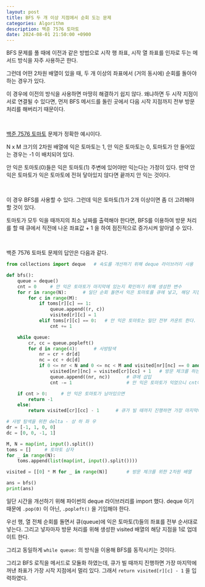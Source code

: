 ```yaml
---
layout: post
title: BFS 두 개 이상 지점에서 순회 도는 문제
categories: Algorithm
description: 백준 7576 토마토
date: 2024-08-01 21:50:00 +0900
---
```

BFS 문제를 풀 때에 이전과 같은 방법으로 시작 행 좌표, 시작 열 좌표를 인자로 두는 메서드 방식을 자주 사용하곤 한다.

그런데 어떤 2차원 배열이 있을 때, 두 개 이상의 좌표에서 (거의 동시에) 순회를 돌아야 하는 경우가 있다.

이 경우에 이전의 방식을 사용하면 마땅히 해결하기 쉽지 않다. 왜냐하면 두 시작 지점이 서로 연결될 수 있다면, 먼저 BFS 메서드를 돌린 곳에서 다음 시작 지점까지 전부 방문 처리를 해버리기 때문이다.

<br>

<a href="https://www.acmicpc.net/problem/7576">백준 7576 토마토</a> 문제가 정확한 예시이다.

N x M 크기의 2차원 배열에 익은 토마토는 1, 안 익은 토마토는 0, 토마토가 안 들어있는 경우는 -1 이 배치되어 있다.

안 익은 토마토(0)들은 익은 토마토(1) 주변에 있어야만 익는다는 가정이 있다. 만약 안 익은 토마토가 익은 토마토에 전혀 닿아있지 않다면 끝까지 안 익는 것이다.

<br>

이 경우 BFS를 사용할 수 있다. 그런데 익은 토마토(1)가 2개 이상이면 좀 더 고려해야할 것이 있다.

토마토가 모두 익을 때까지의 최소 날짜를 출력해야 한다면, BFS를 이용하여 방문 처리를 할 때 큐에서 직전에 나온 좌표값 + 1 을 하여 점진적으로 증가시켜 알아낼 수 있다.

<br>

백준 7576 토마토 문제의 답안은 다음과 같다.

```python
from collections import deque   # 속도를 개선하기 위해 deque 라이브러리 사용

def bfs():
    queue = deque()
    cnt = 0     # 안 익은 토마토가 마지막에 있는지 확인하기 위해 생성한 변수
    for r in range(N):      # 일단 순회 돌면서 익은 토마토를 큐에 넣고, 해당 지점을 방문 체크한다.
        for c in range(M):
            if toms[r][c] == 1:
                queue.append((r, c))
                visited[r][c] = 1
            elif toms[r][c] == 0:   # 안 익은 토마토는 일단 전부 카운트 한다.
                cnt += 1

    while queue:
        cr, cc = queue.popleft()
        for d in range(4):      # 사방탐색
            nr = cr + dr[d]
            nc = cc + dc[d]
            if 0 <= nr < N and 0 <= nc < M and visited[nr][nc] == 0 and toms[nr][nc] == 0:      # 경계 안 벗어나고, 방문 안 했고, 안 익은 토마토의 경우
                visited[nr][nc] = visited[cr][cc] + 1   # 방문 체크를 하는데, '최소 거리'를 구하는 것이기 때문에 이렇게 설정
                queue.append((nr, nc))      # 큐에 삽입
                cnt -= 1                    # 안 익은 토마토가 익었으니 cnt에서 1을 뺀다.

    if cnt > 0:     # 안 익은 토마토가 남아있으면
        return -1   
    else:
        return visited[cr][cc] - 1      # 큐가 빌 때까지 진행하면 가장 마지막에 꺼낸 좌표가 가장 멀리 있다.

# 사방 탐색을 위한 delta - 상 하 좌 우
dr = [-1, 1, 0, 0]
dc = [0, 0, -1, 1]

M, N = map(int, input().split())
toms = []     # 토마토 상자
for _ in range(N):
    toms.append(list(map(int, input().split())))

visited = [[0] * M for _ in range(N)]       # 방문 체크를 위한 2차원 배열

ans = bfs()
print(ans)
```

일단 시간을 개선하기 위해 파이썬의 deque 라이브러리를 import 했다. deque 이기 때문에 ```.pop(0)``` 이 아닌, ```.popleft()``` 을 기입해야 한다.

우선 행, 열 전체 순회를 돌면서 큐(queue)에 익은 토마토(1)들의 좌표를 전부 순서대로 넣는다. 그리고 넣자마자 방문 처리를 위해 생성한 visited 배열의 해당 지점을 1로 업데이트 한다.

그리고 동일하게 ```while queue:``` 의 방식을 이용해 BFS를 동작시키는 것이다.

그리고 BFS 로직을 메서드로 모듈화 하였는데, 큐가 빌 때까지 진행하면 가장 마지막에 꺼낸 좌표가 가장 시작 지점에서 멀리 있다. 그래서 ```return visited[r][c] - 1``` 을 입력하였다. 